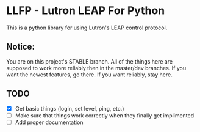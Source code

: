# LLFP - Lutron LEAP For Python
This is a python library for using Lutron's LEAP control protocol.
## Notice:
You are on this project's STABLE branch. All of the things here are supposed to work more reliably then in the master/dev branches. If you want the newest features, go there. If you want reliably, stay here.
## TODO

- [x] Get basic things (login, set level, ping, etc.)
- [ ] Make sure that things work correctly when they finally get implimented
- [ ] Add proper documentation
